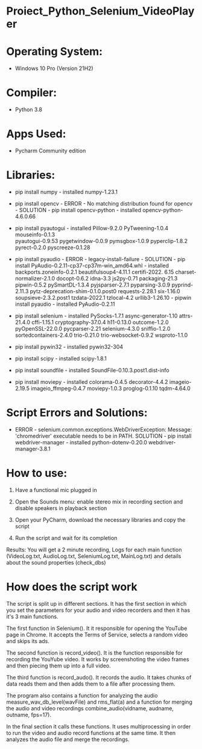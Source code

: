 # Proiect_Python_Selenium_VideoPlayer

# Operating System:

- Windows 10 Pro (Version 21H2)

# Compiler:

- Python 3.8

# Apps Used:

- Pycharm Community edition

# Libraries:

- pip install numpy - installed numpy-1.23.1

- pip install opencv - ERROR - No matching distribution found for opencv
		     - SOLUTION - pip install opencv-python - installed opencv-python-4.6.0.66

- pip install pyautogui - installed Pillow-9.2.0 PyTweening-1.0.4 mouseinfo-0.1.3 			                                                
			  pyautogui-0.9.53 pygetwindow-0.0.9 pymsgbox-1.0.9 
                          pyperclip-1.8.2 pyrect-0.2.0 pyscreeze-0.1.28

- pip install pyaudio - ERROR - legacy-install-failure
		      - SOLUTION - pip install PyAudio-0.2.11-cp37-cp37m-win_amd64.whl -
				  	installed backports.zoneinfo-0.2.1 
                                  	beautifulsoup4-4.11.1 certifi-2022.
                                  	6.15 charset-normalizer-2.1.0 docopt-0.6.2 
                                  	idna-3.3 js2py-0.71 packaging-21.3 
                                  	pipwin-0.5.2 pySmartDL-1.3.4 pyjsparser-2.7.1 pyparsing-3.0.9 pyprind-2.11.3 
                                  	pytz-deprecation-shim-0.1.0.post0 requests-2.28.1 six-1.16.0 soupsieve-2.3.2.post1 
                                  	tzdata-2022.1 tzlocal-4.2 urllib3-1.26.10
				 - pipwin install pyaudio - installed PyAudio-0.2.11

- pip install selenium - installed PySocks-1.7.1 async-generator-1.10 attrs-21.4.0 cffi-1.15.1 cryptography-37.0.4 
			 h11-0.13.0 outcome-1.2.0 pyOpenSSL-22.0.0 pycparser-2.21 selenium-4.3.0 
			 sniffio-1.2.0 sortedcontainers-2.4.0 trio-0.21.0 trio-websocket-0.9.2 wsproto-1.1.0

- pip install pywin32 - installed pywin32-304

- pip install scipy - installed scipy-1.8.1

- pip install soundfile - installed SoundFile-0.10.3.post1.dist-info

- pip install moviepy - installed colorama-0.4.5 decorator-4.4.2 imageio-2.19.5 imageio_ffmpeg-0.4.7 moviepy-1.0.3 proglog-0.1.10 tqdm-4.64.0

# Script Errors and Solutions:

- ERROR - selenium.common.exceptions.WebDriverException: Message: 'chromedriver' executable needs to be in PATH.
  SOLUTION - pip install webdriver-manager - installed python-dotenv-0.20.0 webdriver-manager-3.8.1

# How to use:

1. Have a functional mic plugged in

2. Open the Sounds menu: enable stereo mix in recording section and disable speakers in playback section

3. Open your PyCharm, download the necessary libraries and copy the script

4. Run the script and wait for its completion

Results: You will get a 2 minute recording, Logs for each main function (VideoLog.txt, AudioLog.txt, SeleniumLog.txt, MainLog.txt) and details about the sound properties (check_dbs)

# How does the script work

The script is split up in different sections. It has the first section in which you set the parameters for your audio and video recorders and then it has it's 3 main functions.

The first function in Selenium(). It it responsible for opening the YouTube page in Chrome. It accepts the Terms of Service, selects a random video and skips its ads.
	
The second function is record_video(). It is the function responsible for recording the YouYube video. It works by screenshoting the video frames and then piecing them up into a full video.
	
The third function is record_audo(). It records the audio. It takes chunks of data reads them and then adds them to a file after processing them.
	
The program also contains a function for analyzing the audio measure_wav_db_level(wavFile) and rms_flat(a) and a function for merging the audio and video recordings combine_audio(vidname, audname, outname, fps=17). 

In the final section it calls these functions. It uses multiprocessing in order to run the video and audio record functions at the same time. It then analyzes the audio file and merge the recordings.
	

		

